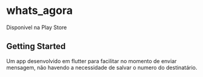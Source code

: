 # whats_agora

Disponivel na Play Store

## Getting Started

Um app desenvolvido em flutter para facilitar no momento de enviar mensagem, não havendo a necessidade de salvar o numero do destinatário.


